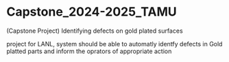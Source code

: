 # Capstone_2024-2025_TAMU
 (Capstone Project) Identifying defects on gold plated surfaces

project for LANL, system should be able to automatly identfy defects in Gold platted parts and inform the oprators of appropriate action 
